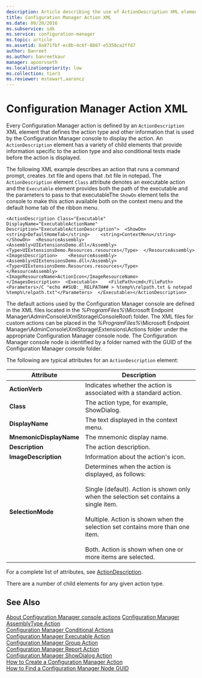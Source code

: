 ```yaml
---
description: Article describing the use of ActionDescription XML element in Configuration Manager to display the action, action type, and conditional tests made.
title: Configuration Manager Action XML
ms.date: 09/20/2016
ms.subservice: sdk
ms.service: configuration-manager
ms.topic: article
ms.assetid: 8a871fbf-ec8b-4c6f-8807-e5350ca2ffd7
author: Banreet
ms.author: banreetkaur
manager: apoorvseth
ms.localizationpriority: low
ms.collection: tier3
ms.reviewer: mstewart,aaroncz 
---
```

# Configuration Manager Action XML
Every Configuration Manager action is defined by an `ActionDescription` XML element that defines the action type and other information that is used by the Configuration Manager console to display the action. An `ActionDescription` element has a variety of child elements that provide information specific to the action type and also conditional tests made before the action is displayed.  

 The following XML example describes an action that runs a command prompt, creates .txt file and opens that .txt file in notepad. The `ActionDescription` element `Class` attribute denotes an executable action and the `Executable` element provides both the  path of the executable and the parameters to pass to that executableThe `ShowOn` element tells the console to make this action available both on the context menu and the default home tab of the ribbon menu.  

```  
<ActionDescription Class="Executable" DisplayName="ExecutableActionName" Description="ExecutableActionDescription">  <ShowOn>    <string>DefaultHomeTab</string>    <string>ContextMenu</string>  </ShowOn>  <ResourceAssembly>    <Assembly>UIExtensionsDemo.dll</Assembly>    <Type>UIExtensionsDemo.Resources.resources</Type>  </ResourceAssembly>  <ImagesDescription>    <ResourceAssembly>      <Assembly>UIExtensionsDemo.dll</Assembly>      <Type>UIExtensionsDemo.Resources.resources</Type>    </ResourceAssembly>    <ImageResourceName>ActionIcon</ImageResourceName>  </ImagesDescription>  <Executable>    <FilePath>cmd</FilePath>    <Parameters>/C "echo ##SUB:__RELPATH## > %temp%\relpath.txt & notepad %temp%\relpath.txt"</Parameters>  </Executable></ActionDescription>  
```  

 The default actions used by the Configuration Manager console are defined in the XML files located in the *%ProgramFiles%*\Microsoft Endpoint Manager\AdminConsole\XmlStorage\ConsoleRoot\ folder. The XML files for custom actions can be placed in the *%ProgramFiles%*\Microsoft Endpoint Manager\AdminConsole\XmlStorage\Extensions\Actions folder under the appropriate Configuration Manager console node. The Configuration Manager console node is identified by a folder named with the GUID of the Configuration Manager console folder.  

 The following are typical attributes for an `ActionDescription` element:  

|Attribute|Description|  
|---------------|-----------------|  
|**ActionVerb**|Indicates whether the action is associated with a standard action.|  
|**Class**|The action type, for example, ShowDialog.|  
|**DisplayName**|The text displayed in the context menu.|  
|**MnemonicDisplayName**|The mnemonic display name.|  
|**Description**|The action description.|  
|**ImageDescription**|Information about the action's icon.|  
|**SelectionMode**|Determines when the action is displayed, as follows:<br /><br /> Single (default). Action is shown only when the selection set contains a single item.<br /><br /> Multiple. Action is shown when the selection set contains more than one item.<br /><br /> Both. Action is shown when one or more items are selected.|  

 For a complete list of attributes, see [ActionDescription](/previous-versions/system-center/developer/cc147252(v=msdn.10)).  

 There are a number of child elements for any given action type.  

## See Also  
[About Configuration Manager console actions](configuration-manager-actions.md)
 [Configuration Manager AssemblyType Action](../../../../develop/core/servers/console/assemblytype-action.md)   
 [Configuration Manager Conditional Actions](../../../../develop/core/servers/console/conditional-actions.md)   
 [Configuration Manager Executable Action](../../../../develop/core/servers/console/executable-action.md)   
 [Configuration Manager Group Action](../../../../develop/core/servers/console/group-action.md)   
 [Configuration Manager Report Action](../../../../develop/core/servers/console/report-action.md)   
 [Configuration Manager ShowDialog Action](../../../../develop/core/servers/console/showdialog-action.md)   
 [How to Create a Configuration Manager Action](../../../../develop/core/servers/console/how-to-create-a-configuration-manager-action.md)   
 [How to Find a Configuration Manager Node GUID](../../../../develop/core/servers/console/how-to-find-a-configuration-manager-console-node-guid.md)
